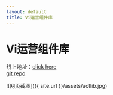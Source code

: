 ```yaml
---
layout: default
title: Vi运营组件库
---
```

# Vi运营组件库

线上地址：[click here](http://actlib.duapp.com/)  
[git repo](https://github.com/devWayne/ActiLib)

![网页截图]({{ site.url }}/assets/actlib.jpg)




